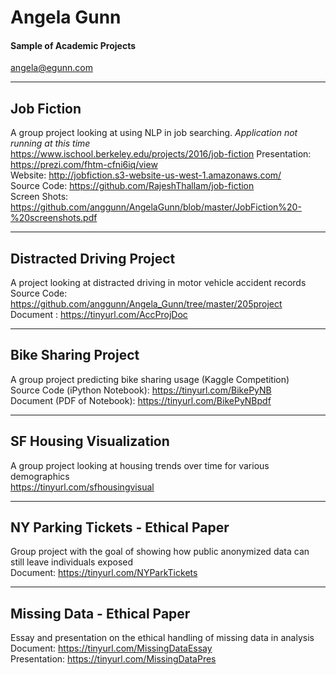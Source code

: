 # Angela Gunn
#### Sample of Academic Projects
angela@egunn.com

-----------
Job Fiction
-----------
A group project looking at using NLP in job searching. _Application not running at this time_  
https://www.ischool.berkeley.edu/projects/2016/job-fiction
Presentation: https://prezi.com/fhtm-cfni6iq/view  
Website: http://jobfiction.s3-website-us-west-1.amazonaws.com/  
Source Code: https://github.com/RajeshThallam/job-fiction  
Screen Shots: https://github.com/anggunn/AngelaGunn/blob/master/JobFiction%20-%20screenshots.pdf  

--------------------------
Distracted Driving Project
--------------------------
A project looking at distracted driving in motor vehicle accident records  
Source Code: https://github.com/anggunn/Angela_Gunn/tree/master/205project    
Document : https://tinyurl.com/AccProjDoc

-------------------
Bike Sharing Project
--------------------
A group project predicting bike sharing usage (Kaggle Competition)  
Source Code (iPython Notebook): https://tinyurl.com/BikePyNB  
Document (PDF of Notebook): https://tinyurl.com/BikePyNBpdf    

------------------------
SF Housing Visualization
------------------------
A group project looking at housing trends over time for various demographics  
https://tinyurl.com/sfhousingvisual

----------------------------------
NY Parking Tickets - Ethical Paper
----------------------------------
Group project with the goal of showing how public anonymized data can still leave individuals exposed  
Document: https://tinyurl.com/NYParkTickets

----------------------------------
Missing Data - Ethical Paper
----------------------------------
Essay and presentation on the ethical handling of missing data in analysis  
Document: https://tinyurl.com/MissingDataEssay  
Presentation: https://tinyurl.com/MissingDataPres  
